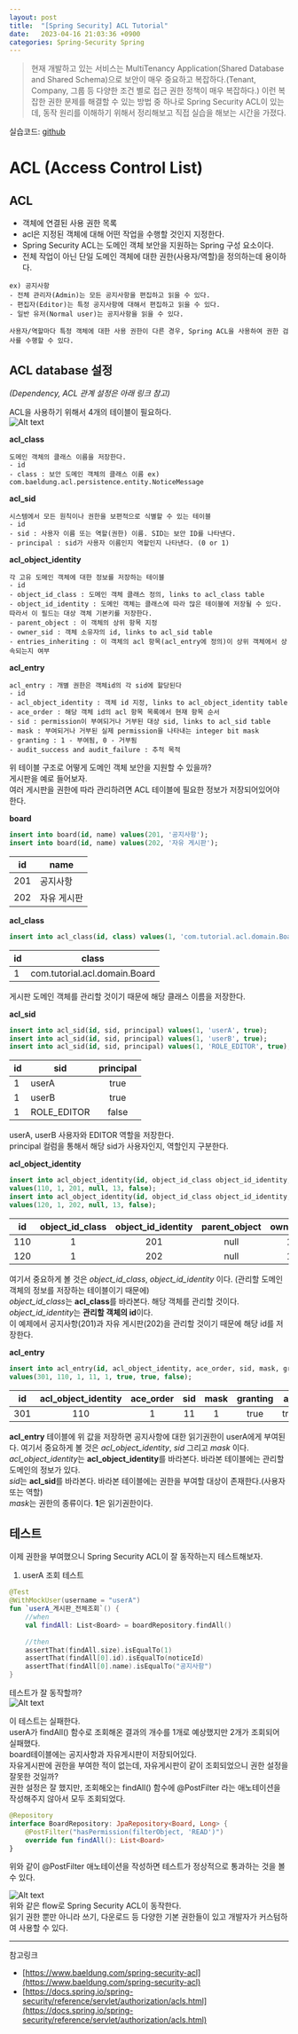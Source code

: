 ```yaml
---
layout: post
title:  "[Spring Security] ACL Tutorial"
date:   2023-04-16 21:03:36 +0900
categories: Spring-Security Spring
---
```


>현재 개발하고 있는 서비스는 MultiTenancy Application(Shared Database and Shared Schema)으로 보안이 매우 중요하고 복잡하다.(Tenant, Company, 그룹 등 다양한 조건 별로 접근 권한 정책이 매우 복잡하다.) 이런 복잡한 권한 문제를 해결할 수 있는 방법 중 하나로 Spring Security ACL이 있는데, 동작 원리를 이해하기 위해서 정리해보고 직접 실습을 해보는 시간을 가졌다.

실습코드: [github](https://github.com/doongjun/spring-security-acl-tutorial)

# **ACL (Access Control List)**
## **ACL**
- 객체에 연결된 사용 권한 목록
- acl은 지정된 객체에 대해 어떤 작업을 수행할 것인지 지정한다.
- Spring Security ACL는 도메인 객체 보안을 지원하는 Spring 구성 요소이다.
- 전체 작업이 아닌 단일 도메인 객체에 대한 권한(사용자/역할)을 정의하는데 용이하다.

```
ex) 공지사항
- 전체 관리자(Admin)는 모든 공지사항을 편집하고 읽을 수 있다.
- 편집자(Editor)는 특정 공지사항에 대해서 편집하고 읽을 수 있다.
- 일반 유저(Normal user)는 공지사항을 읽을 수 있다.
 
사용자/역할마다 특정 객체에 대한 사용 권한이 다른 경우, Spring ACL을 사용하여 권한 검사를 수행할 수 있다.
```

## **ACL database 설정**
*(Dependency, ACL 관계 설정은 아래 링크 참고)*

ACL을 사용하기 위해서 4개의 테이블이 필요하다.  
![Alt text](/assets/post_images/post_image_3.png)  

**acl_class**
```
도메인 객체의 클래스 이름을 저장한다.
- id
- class : 보안 도메인 객체의 클래스 이름 ex) com.baeldung.acl.persistence.entity.NoticeMessage
```

**acl_sid**
```
시스템에서 모든 원칙이나 권한을 보편적으로 식별할 수 있는 테이블
- id
- sid : 사용자 이름 또는 역할(권한) 이름. SID는 보안 ID를 나타낸다.
- principal : sid가 사용자 이름인지 역할인지 나타낸다. (0 or 1)
```

**acl_object_identity**
```
각 고유 도메인 객체에 대한 정보를 저장하는 테이블
- id
- object_id_class : 도메인 객체 클래스 정의, links to acl_class table
- object_id_identity : 도메인 객체는 클래스에 따라 많은 테이블에 저장될 수 있다. 따라서 이 필드는 대상 객체 기본키를 저장한다.
- parent_object : 이 객체의 상위 항목 지정
- owner_sid : 객체 소유자의 id, links to acl_sid table
- entries_inheriting : 이 객체의 acl 항목(acl_entry에 정의)이 상위 객체에서 상속되는지 여부
```

**acl_entry**
```
acl_entry : 개별 권한은 객체id의 각 sid에 할당된다
- id
- acl_object_identity : 객체 id 지정, links to acl_object_identity table
- ace_order : 해당 객체 id의 acl 항목 목록에서 현재 항목 순서
- sid : permission이 부여되거나 거부된 대상 sid, links to acl_sid table
- mask : 부여되거나 거부된 실제 permission을 나타내는 integer bit mask
- granting : 1 - 부여됨, 0 - 거부됨
- audit_success and audit_failure : 추적 목적
```

위 테이블 구조로 어떻게 도메인 객체 보안을 지원할 수 있을까?  
게시판을 예로 들어보자.  
여러 게시판을 권한에 따라 관리하려면 ACL 테이블에 필요한 정보가 저장되어있어야 한다.

**board**
```sql
insert into board(id, name) values(201, '공지사항');
insert into board(id, name) values(202, '자유 게시판');
```

|id|name|
|---|---|
|201|공지사항|
|202|자유 게시판|
   
**acl_class**
```sql
insert into acl_class(id, class) values(1, 'com.tutorial.acl.domain.Board');
```
  
|id|class|
|---|---|
|1|com.tutorial.acl.domain.Board|
  
게시판 도메인 객체를 관리할 것이기 때문에 해당 클래스 이름을 저장한다.  

**acl_sid**
```sql
insert into acl_sid(id, sid, principal) values(1, 'userA', true);
insert into acl_sid(id, sid, principal) values(1, 'userB', true);
insert into acl_sid(id, sid, principal) values(1, 'ROLE_EDITOR', true);
```

|id|sid|principal|
|---|---|:---:|
|1|userA|true|
|1|userB|true|
|1|ROLE_EDITOR|false|

userA, userB 사용자와 EDITOR 역할을 저장한다.  
principal 컬럼을 통해서 해당 sid가 사용자인지, 역할인지 구분한다.

**acl_object_identity**
```sql
insert into acl_object_identity(id,	object_id_class	object_id_identity, parent_object, owner_sid, entires_inheriting) 
values(110, 1, 201, null, 13, false);
insert into acl_object_identity(id,	object_id_class	object_id_identity, parent_object, owner_sid, entires_inheriting) 
values(120, 1, 202, null, 13, false);
```

|id|object_id_class|object_id_identity|parent_object|owner_sid|entires_inheriting|
|---|:---:|:---:|:---:|:---:|:---:|
|110|1|201|null|13|false|
|120|1|202|null|13|false|

여기서 중요하게 볼 것은 *object_id_class*, *object_id_identity* 이다. (관리할 도메인 객체의 정보를 저장하는 테이블이기 때문에)  
*object_id_class*는 **acl_class**를 바라본다. 해당 객체를 관리할 것이다.   
*object_id_identity*는 **관리할 객체의 id**이다.  
이 예제에서 공지사항(201)과 자유 게시판(202)을 관리할 것이기 때문에 해당 id를 저장한다.

**acl_entry**
```sql
insert into acl_entry(id, acl_object_identity, ace_order, sid, mask, granting, audit_success, audit_failure) 
values(301, 110, 1, 11, 1, true, true, false);
```

|id|acl_object_identity|ace_order|sid|mask|granting|a_s|a_f|
|---|:---:|:---:|:---:|:---:|:---:|:---:|:---:|
|301|110|1|11|1|true|true|false|

**acl_entry** 테이블에 위 값을 저장하면 공지사항에 대한 읽기권한이 userA에게 부여된다.
여기서 중요하게 볼 것은 *acl_object_identity*, *sid* 그리고 *mask* 이다.  
*acl_object_identity*는 **acl_object_identity**를 바라본다. 바라본 테이블에는 관리할 도메인의 정보가 있다.  
*sid*는 **acl_sid**를 바라본다. 바라본 테이블에는 권한을 부여할 대상이 존재한다.(사용자 또는 역할)  
*mask*는 권한의 종류이다. **1**은 읽기권한이다.

## **테스트**
이제 권한을 부여했으니 Spring Security ACL이 잘 동작하는지 테스트해보자.
1. userA 조회 테스트
```kotlin
@Test
@WithMockUser(username = "userA")
fun `userA_게시판_전체조회`() {
	//when
	val findAll: List<Board> = boardRepository.findAll()
    
	//then
	assertThat(findAll.size).isEqualTo(1)
	assertThat(findAll[0].id).isEqualTo(noticeId)
	assertThat(findAll[0].name).isEqualTo("공지사항")
}
```
테스트가 잘 동작할까?  
![Alt text](/assets/post_images/post_image_4.png)  

이 테스트는 실패한다.  
userA가 findAll() 함수로 조회해온 결과의 개수를 1개로 예상했지만 2개가 조회되어 실패했다.  
board테이블에는 공지사항과 자유게시판이 저장되어있다.  
자유게시판에 권한을 부여한 적이 없는데, 자유게시판이 같이 조회되었으니 권한 설정을 잘못한 것일까?  
권한 설정은 잘 했지만, 조회해오는 findAll() 함수에 @PostFilter 라는 애노테이션을 작성해주지 않아서 모두 조회되었다.

```kotlin
@Repository
interface BoardRepository: JpaRepository<Board, Long> {
    @PostFilter("hasPermission(filterObject, 'READ')")
    override fun findAll(): List<Board>
}
```
위와 같이 @PostFilter 애노테이션을 작성하면 테스트가 정상적으로 통과하는 것을 볼 수 있다.

![Alt text](/assets/post_images/post_image_5.png)  
위와 같은 flow로 Spring Security ACL이 동작한다.  
읽기 권한 뿐만 아니라 쓰기, 다운로드 등 다양한 기본 권한들이 있고 개발자가 커스텀하여 사용할 수 있다.

- - -

참고링크
- [https://www.baeldung.com/spring-security-acl](https://www.baeldung.com/spring-security-acl)
- [https://docs.spring.io/spring-security/reference/servlet/authorization/acls.html](https://docs.spring.io/spring-security/reference/servlet/authorization/acls.html)
